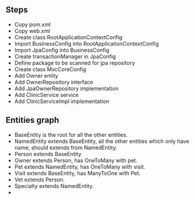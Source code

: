 Steps
----------
* Copy pom.xml
* Copy web.xml
* Create class RootApplicationContextConfig
* Import BusinessConfig into RootApplicationContextConfig
* Import JpaConfig into BusinessConfig
* Create transactionManager in JpaConfig
* Define package to be scanned for jpa repository
* Create class MvcCoreConfig
* Add Owner entity
* Add OwnerRepository interface
* Add JpaOwnerRepository implementation
* Add ClinicService service
* Add ClinicServiceImpl implementation

Entities graph
----------
* BaseEntity is the root for all the other entities.
* NamedEntity extends BaseEntity, all the other entities which only have name, should extends from NamedEntity.
* Person extends BaseEntity.
* Owner extends Person, has OneToMany with pet.
* Pet extends NamedEntity, has OneToMany with visit.
* Visit extends BaseEntity, has ManyToOne with Pet.
* Vet extends Person.
* Specialty extends NamedEntity.
*
 


